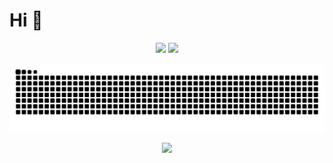 # Hi 🤗

<p align="center">
  <img height="160px" src="https://github-readme-stats-sigma-five.vercel.app/api?username=DripNowhy&show_icons=true&count_private=true&include_all_commits=true&theme=dracula" />
  <img height="160px" src="https://github-readme-stats.vercel.app/api/top-langs/?username=DripNowhy&show_icons=true&count_private=true&include_all_commits=true&theme=dracula" />
</p>

<picture>
  <source media="(prefers-color-scheme: dark)" srcset="https://raw.githubusercontent.com/DripNowhy/DripNowhy/output/github-contribution-grid-snake-dark.svg">
  <source media="(prefers-color-scheme: light)" srcset="https://raw.githubusercontent.com/DripNowhy/DripNowhy/output/github-contribution-grid-snake.svg">
  <img alt="github contribution grid snake animation" src="https://raw.githubusercontent.com/DripNowhy/DripNowhy/output/github-contribution-grid-snake.svg">
</picture>

<p align="center">
  <img src="https://profile-counter.glitch.me/DripNowhy/count.svg" />
</p>